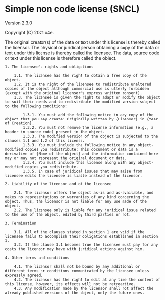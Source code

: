 # Simple non code license (SNCL)

Version 2.3.0

Copyright (C) 2021 x4e.

The original creator(s) of the data or text under this license is thereby called the licensor.
The physical or juridical person obtaining a copy of the data or text under this license is thereby called the licensee.
The data, source code or text under this license is therefore called the object.

    1. The licensee's rights and obligations
    
        1.1. The licensee has the right to obtain a free copy of the object.
        1.2. It is the right of the licensee to redistribute unaltered copies of the object although commercial use is utterly forbidden (except with the original licensor's express written consent).
        1.3. The licensee is given the right to adapt or modify the object to suit their needs and to redistribute the modified version subject to the following conditions:
            
            1.3.1. You must add the following notice in any copy of the object that you may create: Originally written by {Licensor} in {Year of Creation}.
            1.3.2. You must not remove the license information (e.g., a header in source code) present in the object.
            1.3.3. The modified version of the object is subjected to the clauses 1.1 and 1.2 of this license.
            1.3.3. You must include the following notice in any object-modified copies you redistribute: This document or data is a derivative of {Name of the object} and the information contained here may or may not represent the original document or data.
            1.3.4. You must include this license along with any object-modified copies you redistribute.
            1.3.5. In case of juridical issues that may arise from licensee edits the licensee is liable instead of the licensor.
    
    2. Liability of the licensor and of the licensee
    
        2.1. The licensor offers the object as-is and as-available, and makes no representations or warranties of any kind concerning the object. Thus, the licensor is not liable for any use made of the object.
        2.2. The licensee only is liable for any juridical issue related to the use of the object, edited by third parties or not.
    
    3. Termination
    
        3.1. All of the clauses stated in section 1 are void if the licensee fails to accomplish their obligations established in section 1.
        3.2. If the clause 3.1 becomes true the licensee must pay for any costs the licensor may have with juridical actions against him.
        
    4. Other terms and conditions
    
        4.1. The licensor shall not be bound by any additional or different terms or conditions communicated by the licensee unless expressly agreed.
        4.2. The licensor has the right to edit at any time the content of this license, however, its effects will not be retroactive.
        4.3. Any modification made by the licensor shall not affect the already published versions of the object, only the future ones.
